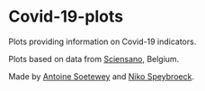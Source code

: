 # Covid-19-plots

Plots providing information on Covid-19 indicators.
 
Plots based on data from [Sciensano](https://epistat.wiv-isp.be/covid/), Belgium.
 
Made by [Antoine Soetewey](https://www.antoinesoetewey.com/) and [Niko Speybroeck](https://twitter.com/NikoSpeybroeck).